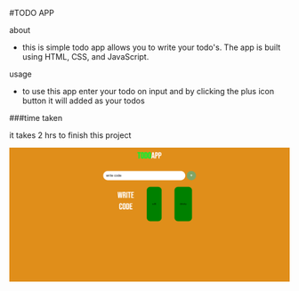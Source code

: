 #TODO APP

about

- this is simple todo app allows you to write your todo's. The app is built using HTML, CSS, and JavaScript.

usage

- to use this app enter your todo on input and  by clicking the plus icon button it will added as your todos

###time taken

it takes 2 hrs to finish this project

![screenshot](./Image/Screenshot%20(9).png)